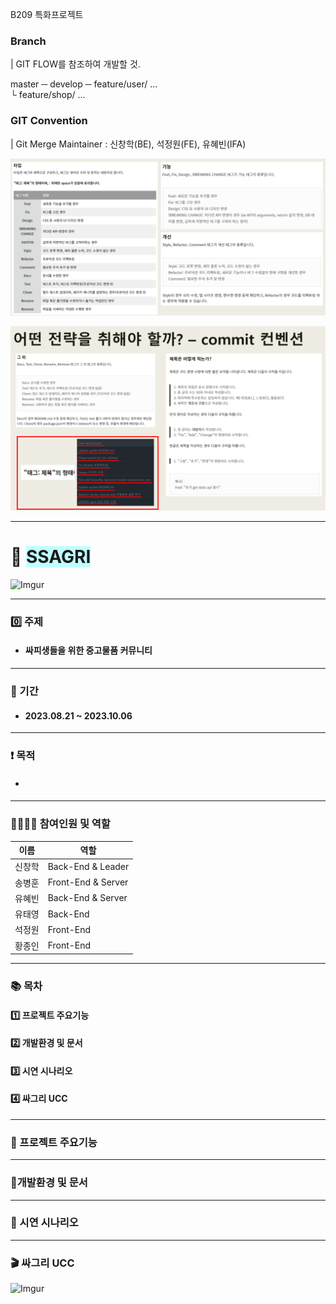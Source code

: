 B209 특화프로젝트

### Branch

| GIT FLOW를 참조하여 개발할 것.

master ─ develop  ─ feature/user/ ...  
                    └ feature/shop/ ...
                    

### GIT Convention

| Git Merge Maintainer : 신창학(BE), 석정원(FE), 유혜빈(IFA)

![image.png](./image.png)

![image-1.png](./image-1.png)



---
# 🌊 <span style="background-color:#C0FFFF"> SSAGRI </span> 
![Imgur](https://i.imgur.com/B9kthsD.png)

---
### 0️⃣ 주제
- #### 싸피생들을 위한 중고물품 커뮤니티
---
### 📅 기간
- #### 2023.08.21 ~ 2023.10.06
---
### ❗️ 목적
- #### 
---
### 👨‍👨‍👧‍👦 참여인원 및 역할
| 이름 | 역할 |
| ---- | ------------- |
| 신창학 | Back-End & Leader |
| 송병훈 | Front-End & Server |
| 유혜빈 | Back-End & Server |
| 유태영 | Back-End |
| 석정원 | Front-End |
| 황종인 | Front-End |
---
### 📚 목차
#### 1️⃣ 프로젝트 주요기능 
#### 2️⃣ 개발환경 및 문서
#### 3️⃣ 시연 시나리오
#### 4️⃣ 싸그리 UCC
---
### 👀 프로젝트 주요기능
--- 
### 📝개발환경 및 문서
---
### 🌊 시연 시나리오
---
### 🎬 싸그리 UCC
![Imgur](https://i.imgur.com/8MQRBWL.png)
